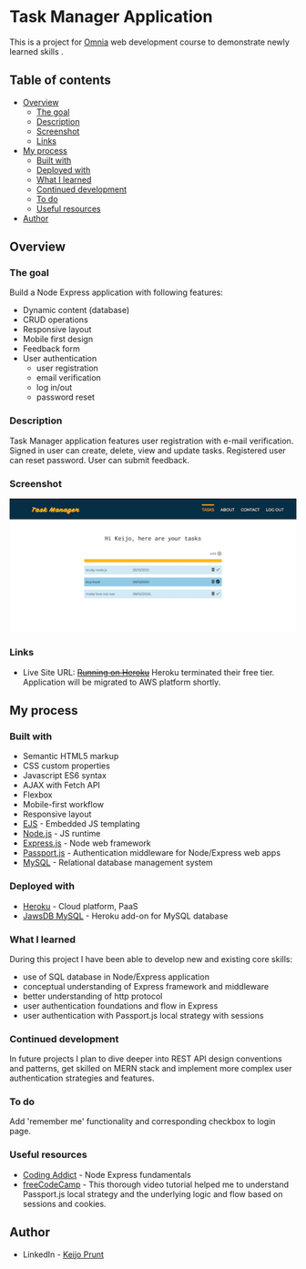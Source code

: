 # Task Manager Application

This is a project for [Omnia](https://www.omnia.fi/en) web development course to demonstrate newly learned skills . 

## Table of contents

- [Overview](#overview)
  - [The goal](#the-goal)
  - [Description](#description)
  - [Screenshot](#screenshot)
  - [Links](#links)
- [My process](#my-process)
  - [Built with](#built-with)
  - [Deployed with](#deployed-with)
  - [What I learned](#what-i-learned)
  - [Continued development](#continued-development)
  - [To do](#to-do)
  - [Useful resources](#useful-resources)
- [Author](#author)



## Overview

### The goal

Build a Node Express application with following features:

- Dynamic content (database)
- CRUD operations
- Responsive layout
- Mobile first design
- Feedback form
- User authentication
  + user registration
  + email verification
  + log in/out
  + password reset
 
### Description
Task Manager application features user registration with e-mail verification. Signed in user can create, delete, view and update tasks. Registered user can reset password. User can submit feedback.

### Screenshot

![](./screenshot.png)


### Links

- Live Site URL: ~~[Running on Heroku](https://omnia-task-manager.herokuapp.com/)~~
  Heroku terminated their free tier. Application will be migrated to AWS platform shortly.

## My process

### Built with

- Semantic HTML5 markup
- CSS custom properties
- Javascript ES6 syntax
- AJAX with Fetch API
- Flexbox
- Mobile-first workflow
- Responsive layout
- [EJS](https://ejs.co/) - Embedded JS templating
- [Node.js](https://nodejs.org/en/) - JS runtime 
- [Express.js](https://expressjs.com/) - Node web framework
- [Passport.js](https://www.passportjs.org/) - Authentication middleware for Node/Express web apps
- [MySQL](https://dev.mysql.com/) -  Relational database management system   
   
### Deployed with   

- [Heroku](https://www.heroku.com/) - Cloud platform, PaaS
- [JawsDB MySQL](https://devcenter.heroku.com/articles/jawsdb) - Heroku add-on for MySQL database


### What I learned

During this project I have been able to develop new and existing core skills:
- use of SQL database in Node/Express application
- conceptual understanding of Express framework and middleware
- better understanding of http protocol
- user authentication foundations and flow in Express    
- user authentication with Passport.js local strategy with sessions

  

### Continued development

In future projects I plan to dive deeper into REST API design conventions and patterns, get skilled on MERN stack and implement more complex user authentication strategies and features.   

### To do

Add 'remember me' functionality and corresponding checkbox to login page.

### Useful resources

- [Coding Addict](https://www.youtube.com/watch?v=TNV0_7QRDwY) - Node Express fundamentals
- [freeCodeCamp](https://www.youtube.com/watch?v=F-sFp_AvHc8) - This thorough video tutorial helped me to understand Passport.js local strategy and the underlying logic and flow based on sessions and cookies.

## Author

- LinkedIn - [Keijo Prunt](https://www.linkedin.com/in/keijo-prunt-b7aaa1205/)

